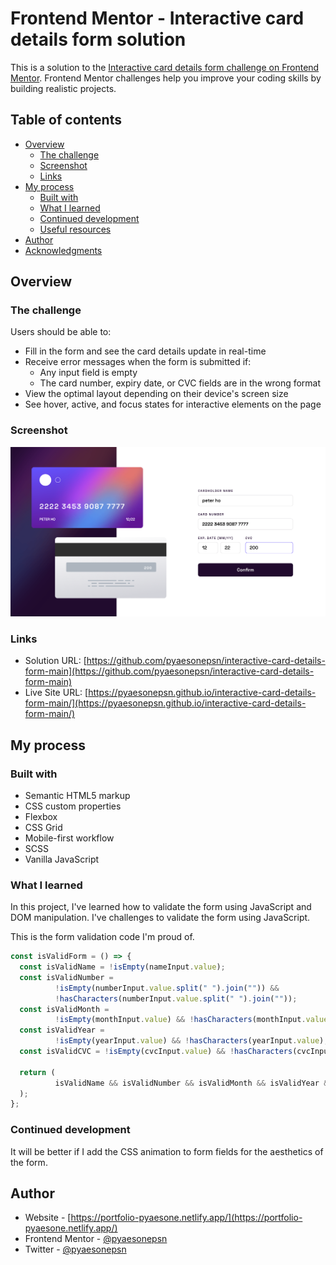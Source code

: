 # Frontend Mentor - Interactive card details form solution

This is a solution to the [Interactive card details form challenge on Frontend Mentor](https://www.frontendmentor.io/challenges/interactive-card-details-form-XpS8cKZDWw). Frontend Mentor challenges help you improve your coding skills by building realistic projects.

## Table of contents

- [Overview](#overview)
  - [The challenge](#the-challenge)
  - [Screenshot](#screenshot)
  - [Links](#links)
- [My process](#my-process)
  - [Built with](#built-with)
  - [What I learned](#what-i-learned)
  - [Continued development](#continued-development)
  - [Useful resources](#useful-resources)
- [Author](#author)
- [Acknowledgments](#acknowledgments)

## Overview

### The challenge

Users should be able to:

- Fill in the form and see the card details update in real-time
- Receive error messages when the form is submitted if:
  - Any input field is empty
  - The card number, expiry date, or CVC fields are in the wrong format
- View the optimal layout depending on their device's screen size
- See hover, active, and focus states for interactive elements on the page

### Screenshot

![](images/result.png)

### Links

- Solution URL: [https://github.com/pyaesonepsn/interactive-card-details-form-main](https://github.com/pyaesonepsn/interactive-card-details-form-main)
- Live Site URL: [https://pyaesonepsn.github.io/interactive-card-details-form-main/](https://pyaesonepsn.github.io/interactive-card-details-form-main/)

## My process

### Built with

- Semantic HTML5 markup
- CSS custom properties
- Flexbox
- CSS Grid
- Mobile-first workflow
- SCSS
- Vanilla JavaScript


### What I learned

In this project, I've learned how to validate the form using JavaScript and DOM manipulation.
I've challenges to validate the form using JavaScript.

This is the form validation code I'm proud of.
```js
const isValidForm = () => {
  const isValidName = !isEmpty(nameInput.value);
  const isValidNumber =
          !isEmpty(numberInput.value.split(" ").join("")) &&
          !hasCharacters(numberInput.value.split(" ").join(""));
  const isValidMonth =
          !isEmpty(monthInput.value) && !hasCharacters(monthInput.value);
  const isValidYear =
          !isEmpty(yearInput.value) && !hasCharacters(yearInput.value);
  const isValidCVC = !isEmpty(cvcInput.value) && !hasCharacters(cvcInput.value);

  return (
          isValidName && isValidNumber && isValidMonth && isValidYear && isValidCVC
  );
};
```

### Continued development

It will be better if I add the CSS animation to form fields for the aesthetics of the form.

## Author

- Website - [https://portfolio-pyaesone.netlify.app/](https://portfolio-pyaesone.netlify.app/)
- Frontend Mentor - [@pyaesonepsn](https://www.frontendmentor.io/profile/pyaesonepsn)
- Twitter - [@pyaesonepsn](https://www.twitter.com/pyaesonepsn)
